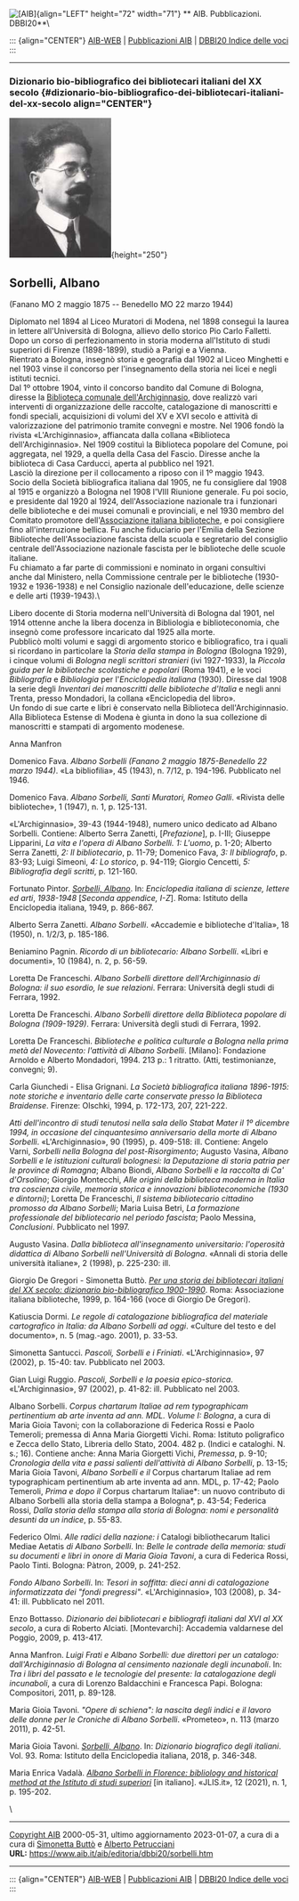 ![\[AIB\]](/aib/wi/aibv72.gif){align="LEFT" height="72" width="71"}
** AIB. Pubblicazioni. DBBI20**\

::: {align="CENTER"}
[AIB-WEB](/) \| [Pubblicazioni AIB](/pubblicazioni/) \| [DBBI20 Indice
delle voci](dbbi20.htm)
:::

------------------------------------------------------------------------

### Dizionario bio-bibliografico dei bibliotecari italiani del XX secolo {#dizionario-bio-bibliografico-dei-bibliotecari-italiani-del-xx-secolo align="CENTER"}

![\[Ritratto\]](sorbelli.jpg){height="250"}

## Sorbelli, Albano

(Fanano MO 2 maggio 1875 -- Benedello MO 22 marzo 1944)

Diplomato nel 1894 al Liceo Muratori di Modena, nel 1898 conseguì la
laurea in lettere all\'Università di Bologna, allievo dello storico Pio
Carlo Falletti. Dopo un corso di perfezionamento in storia moderna
all\'Istituto di studi superiori di Firenze (1898-1899), studiò a Parigi
e a Vienna.\
Rientrato a Bologna, insegnò storia e geografia dal 1902 al Liceo
Minghetti e nel 1903 vinse il concorso per l\'insegnamento della storia
nei licei e negli istituti tecnici.\
Dal 1º ottobre 1904, vinto il concorso bandito dal Comune di Bologna,
diresse la [Biblioteca comunale
dell\'Archiginnasio](/aib/stor/teche/bo-com.htm), dove realizzò vari
interventi di organizzazione delle raccolte, catalogazione di
manoscritti e fondi speciali, acquisizioni di volumi del XV e XVI secolo
e attività di valorizzazione del patrimonio tramite convegni e mostre.
Nel 1906 fondò la rivista «L\'Archiginnasio», affiancata dalla collana
«Biblioteca dell\'Archiginnasio». Nel 1909 costituì la Biblioteca
popolare del Comune, poi aggregata, nel 1929, a quella della Casa del
Fascio. Diresse anche la biblioteca di Casa Carducci, aperta al pubblico
nel 1921.\
Lasciò la direzione per il collocamento a riposo con il 1º maggio 1943.\
Socio della Società bibliografica italiana dal 1905, ne fu consigliere
dal 1908 al 1915 e organizzò a Bologna nel 1908 l\'VIII Riunione
generale. Fu poi socio, e presidente dal 1920 al 1924,
dell\'Associazione nazionale tra i funzionari delle biblioteche e dei
musei comunali e provinciali, e nel 1930 membro del Comitato promotore
dell\'[Associazione italiana biblioteche](/aib/stor/cariche30.htm), e
poi consigliere fino all\'interruzione bellica. Fu anche fiduciario per
l\'Emilia della Sezione Biblioteche dell\'Associazione fascista della
scuola e segretario del consiglio centrale dell\'Associazione nazionale
fascista per le biblioteche delle scuole italiane.\
Fu chiamato a far parte di commissioni e nominato in organi consultivi
anche dal Ministero, nella Commissione centrale per le biblioteche
(1930-1932 e 1936-1938) e nel Consiglio nazionale dell\'educazione,
delle scienze e delle arti (1939-1943).\

Libero docente di Storia moderna nell\'Università di Bologna dal 1901,
nel 1914 ottenne anche la libera docenza in Bibliologia e
biblioteconomia, che insegnò come professore incaricato dal 1925 alla
morte.\
Pubblicò molti volumi e saggi di argomento storico e bibliografico, tra
i quali si ricordano in particolare la *Storia della stampa in Bologna*
(Bologna 1929), i cinque volumi di *Bologna negli scrittori stranieri*
(ivi 1927-1933), la *Piccola guida per le biblioteche scolastiche e
popolari* (Roma 1941), e le voci *Bibliografia* e *Bibliologia* per
l\'*Enciclopedia italiana* (1930). Diresse dal 1908 la serie degli
*Inventari dei manoscritti delle biblioteche d\'Italia* e negli anni
Trenta, presso Mondadori, la collana «Enciclopedia del libro».\
Un fondo di sue carte e libri è conservato nella Biblioteca
dell\'Archiginnasio. Alla Biblioteca Estense di Modena è giunta in dono
la sua collezione di manoscritti e stampati di argomento modenese.

Anna Manfron

Domenico Fava. *Albano Sorbelli (Fanano 2 maggio 1875-Benedello 22 marzo
1944)*. «La bibliofilia», 45 (1943), n. 7/12, p. 194-196. Pubblicato nel
1946.

Domenico Fava. *Albano Sorbelli, Santi Muratori, Romeo Galli*. «Rivista
delle biblioteche», 1 (1947), n. 1, p. 125-131.

«L\'Archiginnasio», 39-43 (1944-1948), numero unico dedicato ad Albano
Sorbelli. Contiene: Alberto Serra Zanetti, \[*Prefazione*\], p. I-III;
Giuseppe Lipparini, *La vita e l\'opera di Albano Sorbelli. 1: L'uomo*,
p. 1-20; Alberto Serra Zanetti, *2: Il bibliotecario*, p. 11-79;
Domenico Fava, *3: Il bibliografo*, p. 83-93; Luigi Simeoni, *4: Lo
storico*, p. 94-119; Giorgio Cencetti, *5: Bibliografia degli scritti*,
p. 121-160.

Fortunato Pintor. *[Sorbelli,
Albano](http://www.treccani.it/enciclopedia/albano-sorbelli_%28Enciclopedia-Italiana%29/)*.
In: *Enciclopedia italiana di scienze, lettere ed arti*, *1938-1948*
\[*Seconda appendice, I-Z*\]. Roma: Istituto della Enciclopedia
italiana, 1949, p. 866-867.

Alberto Serra Zanetti. *Albano Sorbelli*. «Accademie e biblioteche
d\'Italia», 18 (1950), n. 1/2/3, p. 185-186.

Beniamino Pagnin. *Ricordo di un bibliotecario: Albano Sorbelli*. «Libri
e documenti», 10 (1984), n. 2, p. 56-59.

Loretta De Franceschi. *Albano Sorbelli direttore dell\'Archiginnasio di
Bologna: il suo esordio, le sue relazioni*. Ferrara: Università degli
studi di Ferrara, 1992.

Loretta De Franceschi. *Albano Sorbelli direttore della Biblioteca
popolare di Bologna (1909-1929)*. Ferrara: Università degli studi di
Ferrara, 1992.

Loretta De Franceschi. *Biblioteche e politica culturale a Bologna nella
prima metà del Novecento: l\'attività di Albano Sorbelli*. \[Milano\]:
Fondazione Arnoldo e Alberto Mondadori, 1994. 213 p.: 1 ritratto. (Atti,
testimonianze, convegni; 9).

Carla Giunchedi - Elisa Grignani. *La Società bibliografica italiana
1896-1915: note storiche e inventario delle carte conservate presso la
Biblioteca Braidense*. Firenze: Olschki, 1994, p. 172-173, 207, 221-222.

*Atti dell\'incontro di studi tenutosi nella sala dello Stabat Mater il
1º dicembre 1994, in occasione del cinquantesimo anniversario della
morte di Albano Sorbelli*. «L\'Archiginnasio», 90 (1995), p. 409-518:
ill. Contiene: Angelo Varni, *Sorbelli nella Bologna del
post-Risorgimento*; Augusto Vasina, *Albano Sorbelli e le istituzioni
culturali bolognesi: la Deputazione di storia patria per le province di
Romagna*; Albano Biondi, *Albano Sorbelli e la raccolta di Ca\'
d\'Orsolino*; Giorgio Montecchi, *Alle origini della biblioteca moderna
in Italia tra coscienza civile, memoria storica e innovazioni
biblioteconomiche (1930 e dintorni)*; Loretta De Franceschi, *Il sistema
bibliotecario cittadino promosso da Albano Sorbelli*; Maria Luisa Betri,
*La formazione professionale del bibliotecario nel periodo fascista*;
Paolo Messina, *Conclusioni*. Pubblicato nel 1997.

Augusto Vasina. *Dalla biblioteca all\'insegnamento universitario:
l\'operosità didattica di Albano Sorbelli nell\'Università di Bologna*.
«Annali di storia delle università italiane», 2 (1998), p. 225-230: ill.

Giorgio De Gregori - Simonetta Buttò. [*Per una storia dei bibliotecari
italiani del XX secolo: dizionario bio-bibliografico
1900-1990*](/aib/editoria/pub065.htm). Roma: Associazione italiana
biblioteche, 1999, p. 164-166 (voce di Giorgio De Gregori).

Katiuscia Dormi. *Le regole di catalogazione bibliografica del materiale
cartografico in Italia: da Albano Sorbelli ad oggi*. «Culture del testo
e del documento», n. 5 (mag.-ago. 2001), p. 33-53.

Simonetta Santucci. *Pascoli, Sorbelli e i Friniati*.
«L\'Archiginnasio», 97 (2002), p. 15-40: tav. Pubblicato nel 2003.

Gian Luigi Ruggio. *Pascoli, Sorbelli e la poesia epico-storica*.
«L\'Archiginnasio», 97 (2002), p. 41-82: ill. Pubblicato nel 2003.

Albano Sorbelli. *Corpus chartarum Italiae ad rem typographicam
pertinentium ab arte inventa ad ann. MDL. Volume I: Bologna*, a cura di
Maria Gioia Tavoni; con la collaborazione di Federica Rossi e Paolo
Temeroli; premessa di Anna Maria Giorgetti Vichi. Roma: Istituto
poligrafico e Zecca dello Stato, Libreria dello Stato, 2004. 482 p.
(Indici e cataloghi. N. s.; 16). Contiene anche: Anna Maria Giorgetti
Vichi, *Premessa*, p. 9-10; *Cronologia della vita e passi salienti
dell\'attività di Albano Sorbelli*, p. 13-15; Maria Gioia Tavoni,
*Albano Sorbelli e il* Corpus chartarum Italiae ad rem typographicam
pertinentium ab arte inventa ad ann. MDL, p. 17-42; Paolo Temeroli,
*Prima e dopo il* Corpus chartarum Italiae*: un nuovo contributo di
Albano Sorbelli alla storia della stampa a Bologna*, p. 43-54; Federica
Rossi, *Dalla storia della stampa alla storia di Bologna: nomi e
personalità desunti da un indice*, p. 55-83.

Federico Olmi. *Alle radici della nazione: i* Catalogi bibliothecarum
Italici Mediae Aetatis *di Albano Sorbelli*. In: *Belle le contrade
della memoria: studi su documenti e libri in onore di Maria Gioia
Tavoni*, a cura di Federica Rossi, Paolo Tinti. Bologna: Pàtron, 2009,
p. 241-252.

*Fondo Albano Sorbelli*. In: *Tesori in soffitta: dieci anni di
catalogazione informatizzata dei \"fondi pregressi\"*.
«L\'Archiginnasio», 103 (2008), p. 34-41: ill. Pubblicato nel 2011.

Enzo Bottasso. *Dizionario dei bibliotecari e bibliografi italiani dal
XVI al XX secolo*, a cura di Roberto Alciati. \[Montevarchi\]: Accademia
valdarnese del Poggio, 2009, p. 413-417.

Anna Manfron. *Luigi Frati e Albano Sorbelli: due direttori per un
catalogo: dall\'Archiginnasio di Bologna al censimento nazionale degli
incunaboli*. In: *Tra i libri del passato e le tecnologie del presente:
la catalogazione degli incunaboli*, a cura di Lorenzo Baldacchini e
Francesca Papi. Bologna: Compositori, 2011, p. 89-128.

Maria Gioia Tavoni. *\"Opere di schiena\": la nascita degli indici e il
lavoro delle donne per le Croniche di Albano Sorbelli*. «Prometeo», n.
113 (marzo 2011), p. 42-51.

Maria Gioia Tavoni. *[Sorbelli,
Albano](http://www.treccani.it/enciclopedia/albano-sorbelli_%28Dizionario-Biografico%29/)*.
In: *Dizionario biografico degli italiani*. Vol. 93. Roma: Istituto
della Enciclopedia italiana, 2018, p. 346-348.

Maria Enrica Vadalà. *[Albano Sorbelli in Florence: bibliology and
historical method at the Istituto di studi
superiori](https://jlis.it/index.php/jlis/article/view/31/31)* \[in
italiano\]. «JLIS.it», 12 (2021), n. 1, p. 195-202.

\

------------------------------------------------------------------------

[Copyright AIB](/su-questo-sito/dichiarazione-di-copyright-aib-web/)
2000-05-31, ultimo aggiornamento 2023-01-07, a cura di a cura di
[Simonetta Buttò](/aib/redazione3.htm) e [Alberto
Petrucciani](/su-questo-sito/redazione-aib-web/)\
**URL:** https://www.aib.it/aib/editoria/dbbi20/sorbelli.htm

------------------------------------------------------------------------

::: {align="CENTER"}
[AIB-WEB](/) \| [Pubblicazioni AIB](/pubblicazioni/) \| [DBBI20 Indice
delle voci](dbbi20.htm)
:::
